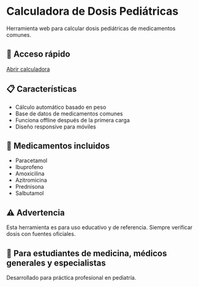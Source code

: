 # Calculadora de Dosis Pediátricas

Herramienta web para calcular dosis pediátricas de medicamentos comunes.

## 🚀 Acceso rápido
[Abrir calculadora](https://palmeiroresearch.github.io/Calculadora_Dosis_Pediatrica/)

## 📋 Características
- Cálculo automático basado en peso
- Base de datos de medicamentos comunes
- Funciona offline después de la primera carga
- Diseño responsive para móviles

## 💊 Medicamentos incluidos
- Paracetamol
- Ibuprofeno  
- Amoxicilina
- Azitromicina
- Prednisona
- Salbutamol

## ⚠️ Advertencia
Esta herramienta es para uso educativo y de referencia. 
Siempre verificar dosis con fuentes oficiales.

## 📝 Para estudiantes de medicina, médicos generales y especialistas
Desarrollado para práctica profesional en pediatría.
